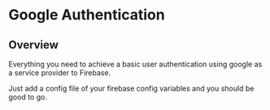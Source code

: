 # Google Authentication

## Overview
Everything you need to achieve a basic user authentication using google as a service provider to Firebase.

Just add a config file of your firebase config variables and you should be good to go.